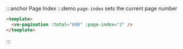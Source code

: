 :::anchor Page Index
:::demo `page-index` sets the current page number

```html
<template>
  <ve-pagination :total="600" :page-index="2" />
</template>
```

:::
